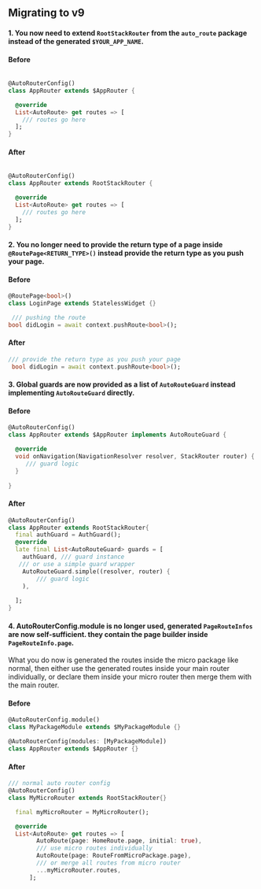 ## Migrating to v9

#### 1. You now need to extend `RootStackRouter` from the `auto_route` package instead of the generated `$YOUR_APP_NAME`.

#### Before

```dart
  
@AutoRouterConfig()
class AppRouter extends $AppRouter {

  @override
  List<AutoRoute> get routes => [
    /// routes go here
  ];
}
```
#### After

```dart
  
@AutoRouterConfig()
class AppRouter extends RootStackRouter {

  @override
  List<AutoRoute> get routes => [
    /// routes go here
  ];
}
```

#### 2. You no longer need to provide the return type of a page inside `@RoutePage<RETURN_TYPE>()` instead provide the return type as you push your page. 

#### Before

```dart
@RoutePage<bool>()
class LoginPage extends StatelessWidget {}

```

```dart
 /// pushing the route
bool didLogin = await context.pushRoute<bool>();
```

#### After

```dart
/// provide the return type as you push your page
 bool didLogin = await context.pushRoute<bool>();
```

#### 3. Global guards are now provided as a list of `AutoRouteGuard` instead implementing `AutoRouteGuard` directly.

#### Before

```dart
@AutoRouterConfig()
class AppRouter extends $AppRouter implements AutoRouteGuard {

  @override
  void onNavigation(NavigationResolver resolver, StackRouter router) {
     /// guard logic
  }
 
}
```
#### After

```dart
@AutoRouterConfig()
class AppRouter extends RootStackRouter{
  final authGuard = AuthGuard();
  @override
  late final List<AutoRouteGuard> guards = [
    authGuard, /// guard instance
   /// or use a simple guard wrapper
    AutoRouteGuard.simple((resolver, router) {
        /// guard logic
    ),
        
  ];
}
```

#### 4. AutoRouterConfig.module is no longer used, generated `PageRouteInfos` are now self-sufficient. they contain the page builder inside `PageRouteInfo.page`. 
What you do now is generated the routes inside the micro package like normal, then either use the generated routes inside your main router individually,
or declare them inside your micro router then merge them with the main router. 

#### Before
```dart
@AutoRouterConfig.module()
class MyPackageModule extends $MyPackageModule {}
```
```dart
@AutoRouterConfig(modules: [MyPackageModule])
class AppRouter extends $AppRouter {}
```

#### After

```dart
/// normal auto router config
@AutoRouterConfig()
class MyMicroRouter extends RootStackRouter{}
```

```dart
  final myMicroRouter = MyMicroRouter();

  @override
  List<AutoRoute> get routes => [
        AutoRoute(page: HomeRoute.page, initial: true),
        /// use micro routes individually
        AutoRoute(page: RouteFromMicroPackage.page),
        /// or merge all routes from micro router
        ...myMicroRouter.routes,
      ];
```